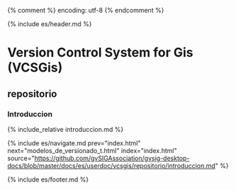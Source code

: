 {% comment %} encoding: utf-8 {% endcomment %}

{% include es/header.md %}

# Version Control System for Gis (VCSGis)

## repositorio

### Introduccion

{% include_relative introduccion.md %}

{% include es/navigate.md 
   prev="index.html" 
   next="modelos_de_versionado_t.html" 
   index="index.html" 
   source="https://github.com/gvSIGAssociation/gvsig-desktop-docs/blob/master/docs/es/userdoc/vcsgis/repositorio/introduccion.md" 
%}

{% include es/footer.md %}